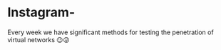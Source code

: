 # Instagram-
Every week we have significant methods for testing the penetration of virtual networks 😉😜
